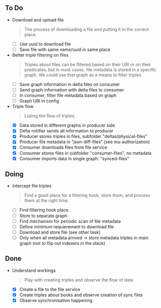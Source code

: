 ## To Do

- Download and upload file
    > The process of downloading a file and putting it in the correct place.
    * [ ] Use uuid to download file
    * [ ] Save file with same name/uuid in same place
- Better triple filtering on files
    > Triples about files can be filtered based on their URI or on their predicates, but in most cases, file metadata is stored in a specific graph. We could use that graph as a means to filter triples.
    * [ ] Save graph information in delta files on consumer
    * [ ] Send graph information with delta files to consumer
    * [ ] In consumer, filter file metadata based on graph
    * [ ] Graph URI in config
- Triple flow
    > Listing the flow of triples.
    * [x] Data stored in different graphs in producer side
    * [x] Delta notifier sends all information to producer
    * [x] Producer stores triples in files, subfolder "deltas/physical-files"
    * [x] Producer file metadata in "json-diff-files" (see mu-authorization)
    * [x] Consumer downloads files from file service
    * [x] Consumer stores files in subfolder "consumer-files", no metadata
    * [x] Consumer imports data in single graph: "synced-files"

## Doing

- Intercept file triples
    > Find a good place for a filtering hook, store them, and process them at the right time.
    * [ ] Find filtering hook place
    * [ ] Store to separate graph
    * [ ] Find mechanism for periodic scan of file metadata
    * [ ] Define minimum requierement to download file
    * [ ] Download and store file (see other task)
    * [ ] Only when all metadata arrived -> store metadata triples in main graph (not to flip out indexers in the stack)

## Done

- Understand workings
    > Play with creating triples and observe the flow of data
    * [x] Create a file to the file service
    * [x] Create triples about books and observe creation of sync files
    * [x] Observe synchronisation happening
